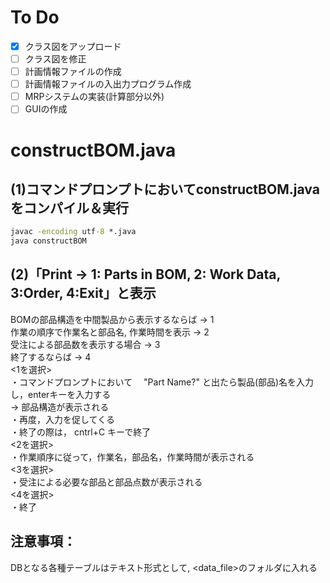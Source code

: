 # To Do
- [x] クラス図をアップロード
- [ ] クラス図を修正
- [ ] 計画情報ファイルの作成
- [ ] 計画情報ファイルの入出力プログラム作成
- [ ] MRPシステムの実装(計算部分以外)
- [ ] GUIの作成
# constructBOM.java
## (1)コマンドプロンプトにおいてconstructBOM.javaをコンパイル＆実行

```Java:constructBOM2.bat
javac -encoding utf-8 *.java
java constructBOM
```

## (2)「Print -> 1: Parts in BOM, 2: Work Data, 3:Order, 4:Exit」と表示
BOMの部品構造を中間製品から表示するならば → 1  
作業の順序で作業名と部品名, 作業時間を表示 → 2  
受注による部品数を表示する場合 → 3  
終了するならば → 4  
<1を選択>  
・コマンドプロンプトにおいて　 "Part Name?" と出たら製品(部品)名を入力し，enterキーを入力する  
→ 部品構造が表示される  
・再度，入力を促してくる  
・終了の際は， cntrl+C キーで終了  
<2を選択>  
・作業順序に従って，作業名，部品名，作業時間が表示される  
<3を選択>  
・受注による必要な部品と部品点数が表示される  
<4を選択>  
・終了
## 注意事項：  
DBとなる各種テーブルはテキスト形式として, <data_file>のフォルダに入れる
